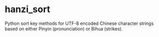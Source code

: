# hanzi_sort
Python sort key methods for UTF-8 encoded Chinese character strings based on either Pinyin (pronunciation) or Bihua (strikes).
